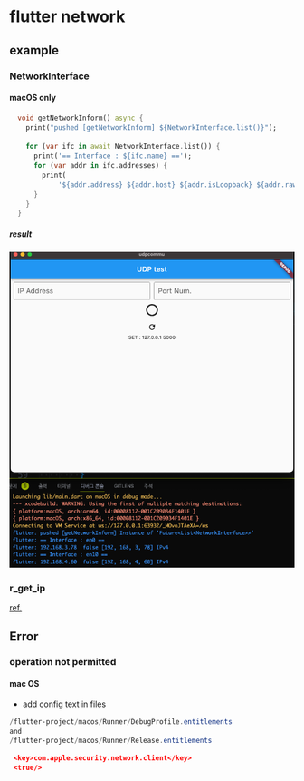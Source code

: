 # flutter network

## example

### NetworkInterface

#### macOS only

```dart
  void getNetworkInform() async {
    print("pushed [getNetworkInform] ${NetworkInterface.list()}");

    for (var ifc in await NetworkInterface.list()) {
      print('== Interface : ${ifc.name} ==');
      for (var addr in ifc.addresses) {
        print(
            '${addr.address} ${addr.host} ${addr.isLoopback} ${addr.rawAddress} ${addr.type.name}');
      }
    }
  }
```

##### result

![결과](./image/img_flutter_network_get_01.png)

### r_get_ip

[ref.](https://pub.dev/packages/r_get_ip)

## Error

### operation not permitted

#### mac OS

- add config text in files

```powershell
/flutter-project/macos/Runner/DebugProfile.entitlements
and
/flutter-project/macos/Runner/Release.entitlements
```

```json
 <key>com.apple.security.network.client</key>
 <true/>
```
